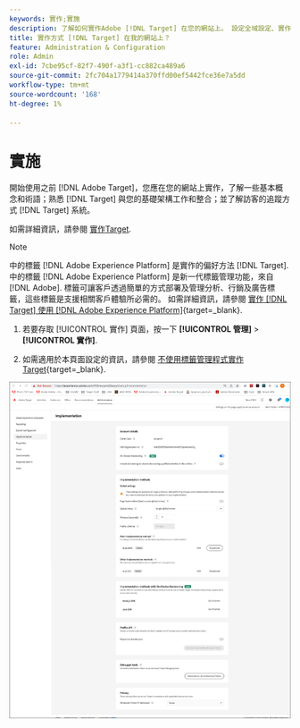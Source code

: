 ```yaml
---
keywords: 實作;實施
description: 了解如何實作Adobe [!DNL Target] 在您的網站上。 設定全域設定、實作方法（AEP Web SDK或at.js）等。
title: 實作方式 [!DNL Target] 在我的網站上？
feature: Administration & Configuration
role: Admin
exl-id: 7cbe95cf-82f7-490f-a3f1-cc882ca489a6
source-git-commit: 2fc704a1779414a370ffd00ef5442fce36e7a5dd
workflow-type: tm+mt
source-wordcount: '168'
ht-degree: 1%

---
```


# 實施

開始使用之前 [!DNL Adobe Target]，您應在您的網站上實作，了解一些基本概念和術語；熟悉 [!DNL Target] 與您的基礎架構工作和整合；並了解訪客的追蹤方式 [!DNL Target] 系統。

如需詳細資訊，請參閱 [實作Target](/help/main/c-implementing-target/implementing-target.md).

>[!NOTE]
>
>中的標籤 [!DNL Adobe Experience Platform] 是實作的偏好方法 [!DNL Target]. 中的標籤 [!DNL Adobe Experience Platform] 是新一代標籤管理功能，來自 [!DNL Adobe]. 標籤可讓客戶透過簡單的方式部署及管理分析、行銷及廣告標籤，這些標籤是支援相關客戶體驗所必需的。 如需詳細資訊，請參閱 [實作 [!DNL Target] 使用 [!DNL Adobe Experience Platform]](https://experienceleague.adobe.com/docs/target-dev/developer/client-side/at-js-implementation/deploy-at-js/implement-target-using-adobe-launch.html){target=_blank}.

1. 若要存取 [!UICONTROL 實作] 頁面，按一下 **[!UICONTROL 管理]** > **[!UICONTROL 實作]**.

1. 如需適用於本頁面設定的資訊，請參閱 [不使用標籤管理程式實作Target](https://experienceleague.adobe.com/docs/target-dev/developer/client-side/at-js-implementation/deploy-at-js/implement-target-without-a-tag-manager.html){target=_blank}.

![實作頁面](/help/main/administrating-target/assets/implementation.png)
